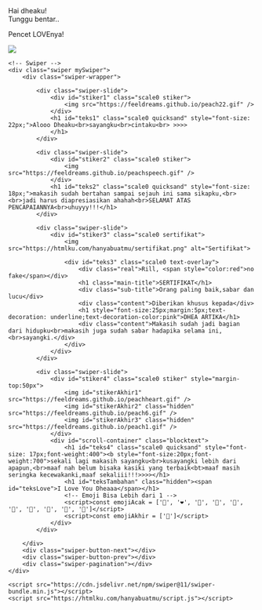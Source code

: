 <head>
  <meta charset="utf-8" />
  <title>SERTIFIKAT - Script HTML buat Kamu</title>
  <meta name="description" content="@feelthisray - Script HTML by Feeldream Repl Co">
  <meta name="viewport" content="width=device-width, initial-scale=1, minimum-scale=1, maximum-scale=1" />

  <link rel="icon" type="image/svg+xml" href="https://feeldreams.github.io/main-icon.png"> 
  <link rel="stylesheet" href="https://cdn.jsdelivr.net/npm/swiper@11/swiper-bundle.min.css" />
  <link rel="stylesheet" href="https://htmlku.com/hanyabuatmu/style.css">
  <script src="https://unpkg.com/typeit@8.7.0/dist/index.umd.js"></script>

</head>
<body>
  <audio src="https://feeldreams.github.io/audio/foreveryoung.mp3" id="linkmp3" class="hidden"></audio>
	<div class="overlay">
    <div class="loading-message">Hai dheaku!<br>Tunggu bentar..</div>
     <div id="loveIn" class="blocklove">
        <a href="#" target="_blank" class="lovein"></a>
        <p id="ket">Pencet LOVEnya!</p>
     </div>
   </div>
   
   <div id="bodyblur">
     <img src="https://feeldreams.github.io/wp9.jpg" id="wallpaper"/>
     <div id="thisblur"></div>
   </div>
   
    <!-- Swiper -->
    <div class="swiper mySwiper">
        <div class="swiper-wrapper">

            <div class="swiper-slide">
                <div id="stiker1" class="scale0 stiker">
                    <img src="https://feeldreams.github.io/peach22.gif" />
                </div>
                <h1 id="teks1" class="scale0 quicksand" style="font-size: 22px;">Alooo Dheaku<br>sayangku<br>cintaku<br> >>>>
                </h1>
            </div>

            <div class="swiper-slide">
                <div id="stiker2" class="scale0 stiker">
                    <img src="https://feeldreams.github.io/peachspeech.gif" />
                </div>
                <h1 id="teks2" class="scale0 quicksand" style="font-size: 18px;">makasih sudah bertahan sampai sejauh ini sama sikapku,<br><br>jadi harus diapresiasikan ahahah<br>SELAMAT ATAS PENCAPAIANNYA<br>uhuyyy!!!</h1>
            </div>

            <div class="swiper-slide">
                <div id="stiker3" class="scale0 sertifikat">
				    <img src="https://htmlku.com/hanyabuatmu/sertifikat.png" alt="Sertifikat">
				    
				    <div id="teks3" class="scale0 text-overlay">
					    <div class="real">Rill, <span style="color:red">no fake</span></div>
				        <h1 class="main-title">SERTIFIKAT</h1>
				        <div class="sub-title">Orang paling baik,sabar dan lucu</div>
				        <div class="content">Diberikan khusus kepada</div>
				        <h1 style="font-size:25px;margin:5px;text-decoration: underline;text-decoration-color:pink">DHEA ARTIKA</h1>
				        <div class="content">Makasih sudah jadi bagian dari hidupku<br>makasih juga sudah sabar hadapika selama ini,<br>sayangki.</div>
				    </div>
				</div>
            </div>
            
            <div class="swiper-slide">
                <div id="stiker4" class="scale0 stiker" style="margin-top:50px">
                    <img id="stikerAkhir1" src="https://feeldreams.github.io/peachheart.gif" />
                    <img id="stikerAkhir2" class="hidden" src="https://feeldreams.github.io/peach6.gif" />
                    <img id="stikerAkhir3" class="hidden" src="https://feeldreams.github.io/peach1.gif" />
                </div>
                <div id="scroll-container" class="blocktext">
                    <h1 id="teks4" class="scale0 quicksand" style="font-size: 17px;font-weight:400"><b style="font-size:20px;font-weight:700">sekali lagi makasih sayangku<br>kusayangki lebih dari apapun,<br>maaf nah belum bisaka kasiki yang terbaik<bt>maaf masih seringka kecewakanki,maaf sekaliii!!!>>>></h1>
                    <h1 id="teksTambahan" class="hidden"><span id="teksLove">I Love You Dheaaa</span></h1>
                    <!-- Emoji Bisa Lebih dari 1 -->
                    <script>const emojiAcak = ['💖', '❤️', '🧡', '💜', '🩵', '💚', '💙', '🤍', '💛', '🩷']</script>
                    <script>const emojiAkhir = ['💐']</script>
                </div>
            </div>

        </div>
        <div class="swiper-button-next"></div>
        <div class="swiper-button-prev"></div>
        <div class="swiper-pagination"></div>
    </div>

	<script src="https://cdn.jsdelivr.net/npm/swiper@11/swiper-bundle.min.js"></script> 	 
	<script src="https://htmlku.com/hanyabuatmu/script.js"></script>
</body>
</html>
